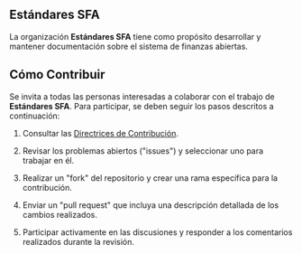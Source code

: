 ## Estándares SFA

La organización **Estándares SFA** tiene como propósito desarrollar y mantener documentación sobre el sistema de finanzas abiertas.

## Cómo Contribuir

Se invita a todas las personas interesadas a colaborar con el trabajo de **Estándares SFA**. Para participar, se deben seguir los pasos descritos a continuación:

1. Consultar las [Directrices de Contribución](https://github.com/estandares-sfa/.github/blob/main/profile/guia_contribucion.md).

2. Revisar los problemas abiertos ("issues") y seleccionar uno para trabajar en él.

3. Realizar un "fork" del repositorio y crear una rama específica para la contribución.

4. Enviar un "pull request" que incluya una descripción detallada de los cambios realizados.

5. Participar activamente en las discusiones y responder a los comentarios realizados durante la revisión.

